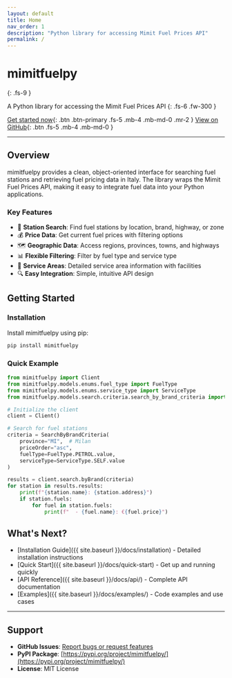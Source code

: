 ```yaml
---
layout: default
title: Home
nav_order: 1
description: "Python library for accessing Mimit Fuel Prices API"
permalink: /
---
```


# mimitfuelpy
{: .fs-9 }

A Python library for accessing the Mimit Fuel Prices API
{: .fs-6 .fw-300 }

[Get started now](#getting-started){: .btn .btn-primary .fs-5 .mb-4 .mb-md-0 .mr-2 } [View on GitHub](https://github.com/fpetranzan/mimitFuelPy){: .btn .fs-5 .mb-4 .mb-md-0 }

---

## Overview

mimitfuelpy provides a clean, object-oriented interface for searching fuel stations and retrieving fuel pricing data in Italy. The library wraps the Mimit Fuel Prices API, making it easy to integrate fuel data into your Python applications.

### Key Features

- 🚗 **Station Search**: Find fuel stations by location, brand, highway, or zone
- 💰 **Price Data**: Get current fuel prices with filtering options
- 🗺️ **Geographic Data**: Access regions, provinces, towns, and highways
- 📊 **Flexible Filtering**: Filter by fuel type and service type
- 🏢 **Service Areas**: Detailed service area information with facilities
- 🔍 **Easy Integration**: Simple, intuitive API design

## Getting Started

### Installation

Install mimitfuelpy using pip:

```bash
pip install mimitfuelpy
```

### Quick Example

```python
from mimitfuelpy import Client
from mimitfuelpy.models.enums.fuel_type import FuelType
from mimitfuelpy.models.enums.service_type import ServiceType
from mimitfuelpy.models.search.criteria.search_by_brand_criteria import SearchByBrandCriteria

# Initialize the client
client = Client()

# Search for fuel stations
criteria = SearchByBrandCriteria(
    province="MI",  # Milan
    priceOrder="asc",
    fuelType=FuelType.PETROL.value,
    serviceType=ServiceType.SELF.value
)

results = client.search.byBrand(criteria)
for station in results.results:
    print(f"{station.name}: {station.address}")
    if station.fuels:
        for fuel in station.fuels:
            print(f"  - {fuel.name}: €{fuel.price}")
```

## What's Next?

- [Installation Guide]({{ site.baseurl }}/docs/installation) - Detailed installation instructions
- [Quick Start]({{ site.baseurl }}/docs/quick-start) - Get up and running quickly  
- [API Reference]({{ site.baseurl }}/docs/api/) - Complete API documentation
- [Examples]({{ site.baseurl }}/docs/examples/) - Code examples and use cases

---

## Support

- **GitHub Issues**: [Report bugs or request features](https://github.com/fpetranzan/mimitFuelPy/issues)
- **PyPI Package**: [https://pypi.org/project/mimitfuelpy/](https://pypi.org/project/mimitfuelpy/)
- **License**: MIT License